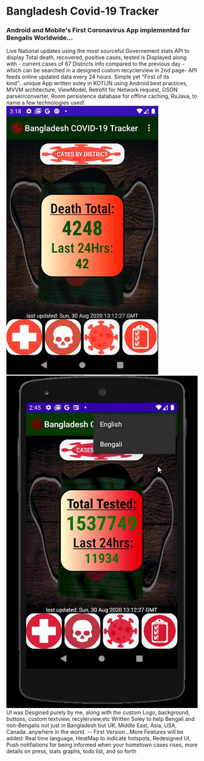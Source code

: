 # Bangladesh Covid-19 Tracker
### Android and Mobile's First Coronavirus App implemented for Bengalis Worldwide...
Live National updates using the most sourceful Governement stats API to display Total death, recovered, positive cases, tested is Displayed along with - current cases of 67 Districts info compared to the previous day - which can be searched in a designed custom recyclerview in 2nd page- API feeds online updated data every 24 hours. 
Simple yet "First of its kind"...unique App written soley in KOTLIN using Android best practices, MVVM architecture, ViewModel, Retrofit for Network request, GSON parser/converter, Room persistence database for offline caching, RxJava, to name a few technologies used! 
 ![](BangladeshCovid19/images/image11.PNG)  ![](BangladeshCovid19/images/image22.jpg)
UI was Desgined purely by me, along with the custom Logo, background, buttons, custom textview, recylerview,etc 
Written Soley to help Bengali and non-Bengalis not just in Bangladesh but UK, Middle East, Asia, USA, Canada..anywhere in the world. -- First Version...More Features will be added: Real time language, HeatMap to indicate hotspots, Redesigned UI, Push notifiations for being informed when your hometown cases rises, more details on press, stats graphs, todo list, and so forth
